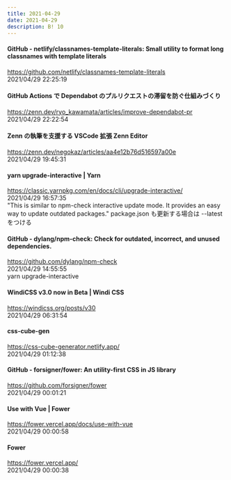 ```yaml
---
title: 2021-04-29
date: 2021-04-29
description: B! 10
---
```


#### GitHub - netlify/classnames-template-literals: Small utility to format long classnames with template literals
https://github.com/netlify/classnames-template-literals<br>
2021/04/29 22:25:19<br>


#### GitHub Actions で Dependabot のプルリクエストの滞留を防ぐ仕組みづくり
https://zenn.dev/ryo_kawamata/articles/improve-dependabot-pr<br>
2021/04/29 22:22:54<br>


#### Zenn の執筆を支援する VSCode 拡張 Zenn Editor
https://zenn.dev/negokaz/articles/aa4e12b76d516597a00e<br>
2021/04/29 19:45:31<br>


#### yarn upgrade-interactive | Yarn
https://classic.yarnpkg.com/en/docs/cli/upgrade-interactive/<br>
2021/04/29 16:57:35<br>
"This is similar to npm-check interactive update mode. It provides an easy way to update outdated packages." package.json も更新する場合は --latest をつける


#### GitHub - dylang/npm-check: Check for outdated, incorrect, and unused dependencies.
https://github.com/dylang/npm-check<br>
2021/04/29 14:55:55<br>
yarn upgrade-interactive


#### WindiCSS v3.0 now in Beta | Windi CSS
https://windicss.org/posts/v30<br>
2021/04/29 06:31:54<br>


#### css-cube-gen
https://css-cube-generator.netlify.app/<br>
2021/04/29 01:12:38<br>


#### GitHub - forsigner/fower: An utility-first CSS in JS library
https://github.com/forsigner/fower<br>
2021/04/29 00:01:21<br>


#### Use with Vue | Fower
https://fower.vercel.app/docs/use-with-vue<br>
2021/04/29 00:00:58<br>


#### Fower
https://fower.vercel.app/<br>
2021/04/29 00:00:38<br>


